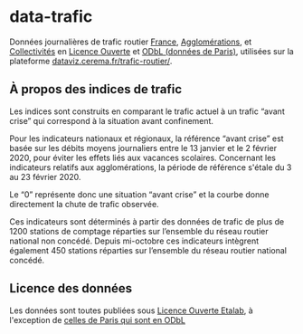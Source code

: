 # data-trafic
Données journalières de trafic routier [France](https://github.com/CEREMA/data-trafic/tree/main/agglos), [Agglomérations](https://github.com/CEREMA/data-trafic/tree/main/agglos), et [Collectivités](https://github.com/CEREMA/data-trafic/tree/main/collectivites) en [Licence Ouverte](https://www.etalab.gouv.fr/licence-ouverte-open-licence) et [ODbL (données de Paris)](https://opendatacommons.org/licenses/odbl/), utilisées sur la plateforme [dataviz.cerema.fr/trafic-routier/](https://dataviz.cerema.fr/trafic-routier/).

## À propos des indices de trafic
Les indices sont construits en comparant le trafic actuel à un trafic “avant crise” qui correspond à la situation avant confinement.

Pour les indicateurs nationaux et régionaux, la référence “avant crise” est basée sur les débits moyens journaliers entre le 13 janvier et le 2 février 2020, pour éviter les effets liés aux vacances scolaires. Concernant les indicateurs relatifs aux agglomérations, la période de référence s'étale du 3 au 23 février 2020.

Le “0” représente donc une situation “avant crise” et la courbe donne directement la chute de trafic observée.

Ces indicateurs sont déterminés à partir des données de trafic de plus de 1200 stations de comptage réparties sur l’ensemble du réseau routier national non concédé. Depuis mi-octobre ces indicateurs intègrent également 450 stations réparties sur l’ensemble du réseau routier national concédé.

## Licence des données
Les données sont toutes publiées sous [Licence Ouverte Etalab](https://www.etalab.gouv.fr/licence-ouverte-open-licence), à l'exception de [celles de Paris qui sont en ODbL](https://opendatacommons.org/licenses/odbl/)

